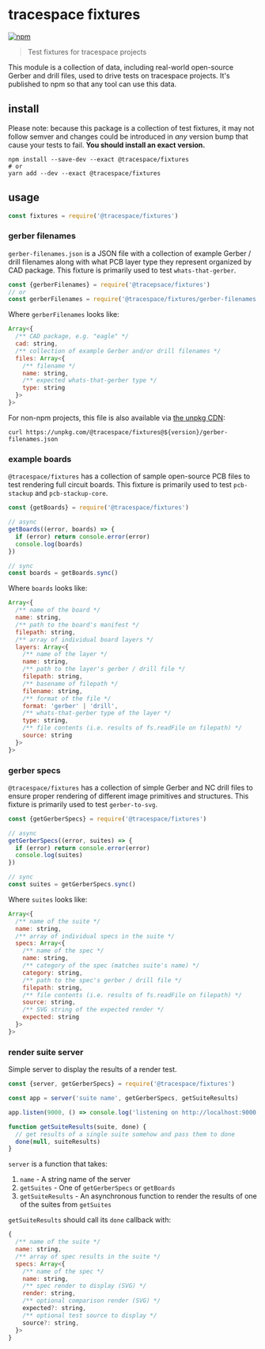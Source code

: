 # tracespace fixtures

[![npm][npm-badge]][npm]

> Test fixtures for tracespace projects

This module is a collection of data, including real-world open-source Gerber and drill files, used to drive tests on tracespace projects. It's published to npm so that any tool can use this data.

[npm]: https://www.npmjs.com/package/@tracespace/fixtures
[npm-badge]: https://img.shields.io/npm/v/@tracespace/fixtures.svg?style=flat-square&maxAge=3600

## install

Please note: because this package is a collection of test fixtures, it may not follow semver and changes could be introduced in _any_ version bump that cause your tests to fail. **You should install an exact version.**

```shell
npm install --save-dev --exact @tracespace/fixtures
# or
yarn add --dev --exact @tracespace/fixtures
```

## usage

```js
const fixtures = require('@tracespace/fixtures')
```

### gerber filenames

`gerber-filenames.json` is a JSON file with a collection of example Gerber / drill filenames along with what PCB layer type they represent organized by CAD package. This fixture is primarily used to test `whats-that-gerber`.

```js
const {gerberFilenames} = require('@tracepsace/fixtures')
// or
const gerberFilenames = require('@tracespace/fixtures/gerber-filenames.json')
```

Where `gerberFilenames` looks like:

```js
Array<{
  /** CAD package, e.g. "eagle" */
  cad: string,
  /** collection of example Gerber and/or drill filenames */
  files: Array<{
    /** filename */
    name: string,
    /** expected whats-that-gerber type */
    type: string
  }>
}>
```

For non-npm projects, this file is also available via [the unpkg CDN][unpkg]:

```shell
curl https://unpkg.com/@tracespace/fixtures@${version}/gerber-filenames.json
```

[unpkg]: https://unpkg.com

### example boards

`@tracespace/fixtures` has a collection of sample open-source PCB files to test rendering full circuit boards. This fixture is primarily used to test `pcb-stackup` and `pcb-stackup-core`.

```js
const {getBoards} = require('@tracespace/fixtures')

// async
getBoards((error, boards) => {
  if (error) return console.error(error)
  console.log(boards)
})

// sync
const boards = getBoards.sync()
```

Where `boards` looks like:

```js
Array<{
  /** name of the board */
  name: string,
  /** path to the board's manifest */
  filepath: string,
  /** array of individual board layers */
  layers: Array<{
    /** name of the layer */
    name: string,
    /** path to the layer's gerber / drill file */
    filepath: string,
    /** basename of filepath */
    filename: string,
    /** format of the file */
    format: 'gerber' | 'drill',
    /** whats-that-gerber type of the layer */
    type: string,
    /** file contents (i.e. results of fs.readFile on filepath) */
    source: string
  }>
}>
```

### gerber specs

`@tracespace/fixtures` has a collection of simple Gerber and NC drill files to ensure proper rendering of different image primitives and structures. This fixture is primarily used to test `gerber-to-svg`.

```js
const {getGerberSpecs} = require('@tracespace/fixtures')

// async
getGerberSpecs((error, suites) => {
  if (error) return console.error(error)
  console.log(suites)
})

// sync
const suites = getGerberSpecs.sync()
```

Where `suites` looks like:

```js
Array<{
  /** name of the suite */
  name: string,
  /** array of individual specs in the suite */
  specs: Array<{
    /** name of the spec */
    name: string,
    /** category of the spec (matches suite's name) */
    category: string,
    /** path to the spec's gerber / drill file */
    filepath: string,
    /** file contents (i.e. results of fs.readFile on filepath) */
    source: string,
    /** SVG string of the expected render */
    expected: string
  }>
}>
```

### render suite server

Simple server to display the results of a render test.

```js
const {server, getGerberSpecs} = require('@tracespace/fixtures')

const app = server('suite name', getGerberSpecs, getSuiteResults)

app.listen(9000, () => console.log('listening on http://localhost:9000'))

function getSuiteResults(suite, done) {
  // get results of a single suite somehow and pass them to done
  done(null, suiteResults)
}
```

`server` is a function that takes:

1. `name` - A string name of the server
2. `getSuites` - One of `getGerberSpecs` or `getBoards`
3. `getSuiteResults` - An asynchronous function to render the results of one of the suites from `getSuites`

`getSuiteResults` should call its `done` callback with:

```js
{
  /** name of the suite */
  name: string,
  /** array of spec results in the suite */
  specs: Array<{
    /** name of the spec */
    name: string,
    /** spec render to display (SVG) */
    render: string,
    /** optional comparison render (SVG) */
    expected?: string,
    /** optional test source to display */
    source?: string,
  }>
}
```
